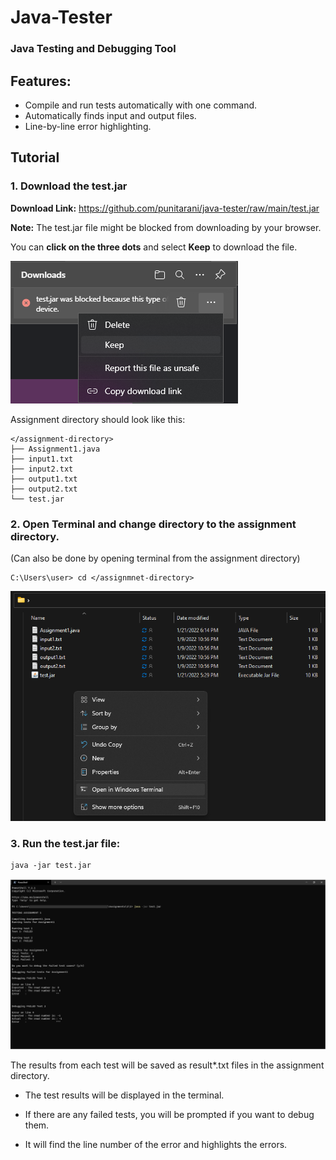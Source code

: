 # Java-Tester
### Java Testing and Debugging Tool

## Features:
- Compile and run tests automatically with one command.
- Automatically finds input and output files.
- Line-by-line error highlighting.

## Tutorial
### 1. Download the **test.jar**

**Download Link:** https://github.com/punitarani/java-tester/raw/main/test.jar

**Note:** The test.jar file might be blocked from downloading by your browser.

You can **click on the three dots** and select **Keep** to download the file.

![test-jar-cmd](https://github.com/punitarani/java-tester/blob/main/img/DownloadTestJar.png?raw=true)



Assignment directory should look like this:

    </assignment-directory>
    ├── Assignment1.java
    ├── input1.txt
    ├── input2.txt
    ├── output1.txt
    ├── output2.txt
    └── test.jar



### 2. Open **Terminal** and change directory to the assignment directory.
(Can also be done by opening terminal from the assignment directory)


    C:\Users\user> cd </assignmnet-directory>

![assignment-dir-cmd](https://github.com/punitarani/java-tester/blob/main/img/AssignmentDir.png?raw=true)



### 3. Run the test.jar file:


    java -jar test.jar


![test-jar-cmd](https://github.com/punitarani/java-tester/blob/main/img/TerminalTest.png?raw=true)


The results from each test will be saved as result*.txt files in the assignment directory.



- The test results will be displayed in the terminal.

- If there are any failed tests, you will be prompted if you want to debug them.

- It will find the line number of the error and highlights the errors.